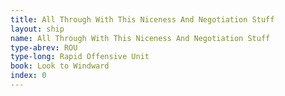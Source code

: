 ```yaml
---
title: All Through With This Niceness And Negotiation Stuff
layout: ship
name: All Through With This Niceness And Negotiation Stuff
type-abrev: ROU
type-long: Rapid Offensive Unit
book: Look to Windward
index: 0
---
```

